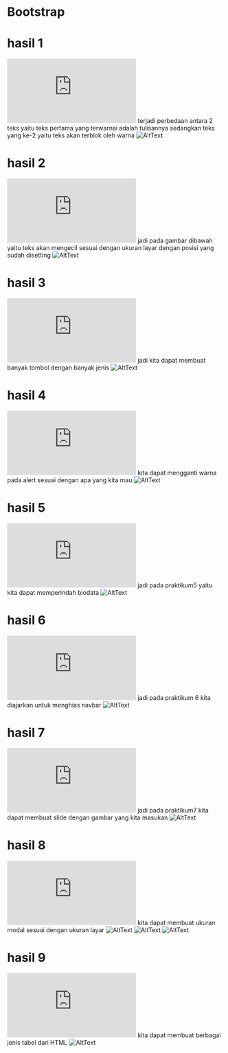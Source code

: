 # Bootstrap
# hasil 1
![AltText](https://github.com/yuliusjati/Bootstrap/blob/master/Bootstrap%201.html)
terjadi perbedaan antara 2 teks yaitu teks pertama yang terwarnai adalah tulisannya sedangkan teks yang ke-2 yaitu teks akan terblok oleh warna
![AltText](https://github.com/yuliusjati/Bootstrap/blob/master/hasil1.PNG)
# hasil 2 
![AltText](https://github.com/yuliusjati/Bootstrap/blob/master/Bootstrap%202.html)
jadi pada gambar dibawah yaitu teks akan mengecil sesuai dengan ukuran layar dengan posisi yang sudah disetting
![AltText](https://github.com/yuliusjati/Bootstrap/blob/master/hasil2.PNG)
# hasil 3
![AltText](https://github.com/yuliusjati/Bootstrap/blob/master/Bootstrap%203.html)
jadi kita dapat membuat banyak tombol dengan banyak jenis 
![AltText](https://github.com/yuliusjati/Bootstrap/blob/master/hasil3.PNG)
# hasil 4
![AltText](https://github.com/yuliusjati/Bootstrap/blob/master/Bootstrap%204.html)
kita dapat mengganti warna pada alert sesuai dengan apa yang kita mau
![AltText](https://github.com/yuliusjati/Bootstrap/blob/master/hasil4.PNG)
# hasil 5
![AltText](https://github.com/yuliusjati/Bootstrap/blob/master/Bootstrap%205.html)
jadi pada praktikum5 yaitu kita dapat memperindah biodata 
![AltText](https://github.com/yuliusjati/Bootstrap/blob/master/hasil5.PNG)
# hasil 6
![AltText](https://github.com/yuliusjati/Bootstrap/blob/master/Bootstrap%206.html)
jadi pada praktikum 6 kita diajarkan untuk menghias navbar
![AltText](https://github.com/yuliusjati/Bootstrap/blob/master/hasil6.PNG)
# hasil 7
![AltText](https://github.com/yuliusjati/Bootstrap/blob/master/Bootstrap%207.html)
jadi pada praktikum7 kita dapat membuat slide dengan gambar yang kita masukan
![AltText](https://github.com/yuliusjati/Bootstrap/blob/master/hasil7.PNG)
# hasil 8
![AltText](https://github.com/yuliusjati/Bootstrap/blob/master/Bootstrap%208.html)
kita dapat membuat ukuran modal sesuai dengan ukuran layar 
![AltText](https://github.com/yuliusjati/Bootstrap/blob/master/hasil8%201.PNG)
![AltText](https://github.com/yuliusjati/Bootstrap/blob/master/hasil8%202.PNG)
![AltText](https://github.com/yuliusjati/Bootstrap/blob/master/hasil8%203.PNG)
# hasil 9
![AltText](https://github.com/yuliusjati/Bootstrap/blob/master/Bootstrap%209.html)
kita dapat membuat berbagai jenis tabel dari HTML
![AltText](https://github.com/yuliusjati/Bootstrap/blob/master/hasil9.PNG)
